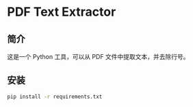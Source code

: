 # PDF Text Extractor

## 简介
这是一个 Python 工具，可以从 PDF 文件中提取文本，并去除行号。

## 安装
```bash
pip install -r requirements.txt
